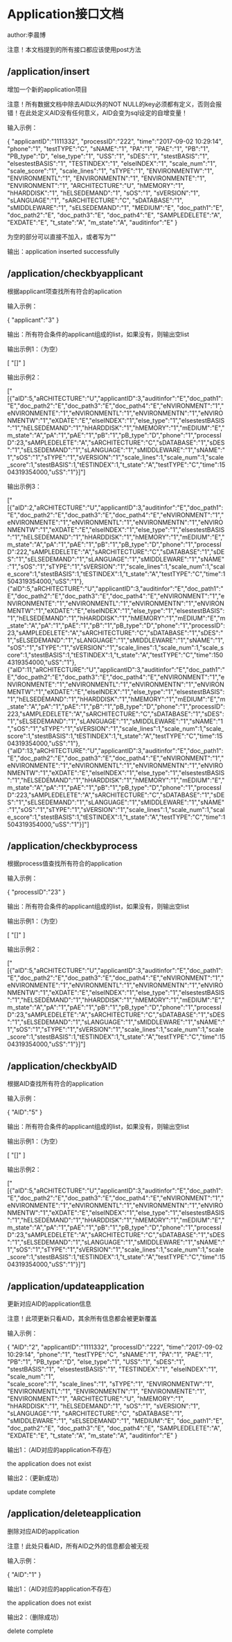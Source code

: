 # Application接口文档
author:李晨博

注意！本文档提到的所有接口都应该使用post方法


## /application/insert

增加一个新的application项目

注意！所有数据文档中除去AID以外的NOT NULL的key必须都有定义，否则会报错！在此处定义AID没有任何意义，AID会变为sql设定的自增变量！

输入示例：

{
    "applicantID":"1111332",
    "processID":"222",
    "time":"2017-09-02 10:29:14",
    "phone":"1",
    "testTYPE":"C",
    "sNAME":"1",
    "PA":"1",
    "PAE":"1",
    "PB":"1",
    "PB_type":"D",
    "else_type":"1",
    "USS":"1",
    "sDES":"1",
    "stestBASIS":"1",
    "elsestestBASIS":"1",
    "TESTINDEX":"1",
    "elseINDEX":"1",
    "scale_num":"1",
    "scale_score":"1",
    "scale_lines":"1",
    "sTYPE":"1",
    "ENVIRONMENTW":"1",
    "ENVIRONMENTL":"1",
    "ENVIRONMENTN":"1",
    "ENVIRONMENTE":"1",
    "ENVIRONMENT":"1",
    "ARCHITECTURE":"U",
    "hMEMORY":"1",
    "hHARDDISK":"1",
    "hELSEDEMAND":"1",
    "sOS":"1",
    "sVERSION":"1",
    "sLANGUAGE":"1",
    "sARCHITECTURE":"C",
    "sDATABASE":"1",
    "sMIDDLEWARE":"1",
    "sELSEDEMAND":"1",
    "MEDIUM":"E",
    "doc_path1":"E",
    "doc_path2":"E",
    "doc_path3":"E",
    "doc_path4":"E",
    "SAMPLEDELETE":"A",
    "EXDATE":"E",
    "t_state":"A",
    "m_state":"A",
    "auditinfor":"E"
}

为空的部分可以直接不加入，或者写为""

输出：application inserted successfully

## /application/checkbyapplicant
根据applicant项查找所有符合的aplication

输入示例：

{
    "applicant":"3"
}

输出：所有符合条件的applicant组成的list，如果没有，则输出空list

输出示例1：（为空）

[
    "[]"
]

输出示例2：

["[{\"aID\":5,\"aRCHITECTURE\":\"U\",\"applicantID\":3,\"auditinfor\":\"E\",\"doc_path1\":\"E\",\"doc_path2\":\"E\",\"doc_path3\":\"E\",\"doc_path4\":\"E\",\"eNVIRONMENT\":\"1\",\"eNVIRONMENTE\":\"1\",\"eNVIRONMENTL\":\"1\",\"eNVIRONMENTN\":\"1\",\"eNVIRONMENTW\":\"1\",\"eXDATE\":\"E\",\"elseINDEX\":\"1\",\"else_type\":\"1\",\"elsestestBASIS\":\"1\",\"hELSEDEMAND\":\"1\",\"hHARDDISK\":\"1\",\"hMEMORY\":\"1\",\"mEDIUM\":\"E\",\"m_state\":\"A\",\"pA\":\"1\",\"pAE\":\"1\",\"pB\":\"1\",\"pB_type\":\"D\",\"phone\":\"1\",\"processID\":23,\"sAMPLEDELETE\":\"A\",\"sARCHITECTURE\":\"C\",\"sDATABASE\":\"1\",\"sDES\":\"1\",\"sELSEDEMAND\":\"1\",\"sLANGUAGE\":\"1\",\"sMIDDLEWARE\":\"1\",\"sNAME\":\"1\",\"sOS\":\"1\",\"sTYPE\":\"1\",\"sVERSION\":\"1\",\"scale_lines\":1,\"scale_num\":1,\"scale_score\":1,\"stestBASIS\":1,\"tESTINDEX\":1,\"t_state\":\"A\",\"testTYPE\":\"C\",\"time\":1504319354000,\"uSS\":\"1\"}]"]

输出示例3：

["[{\"aID\":2,\"aRCHITECTURE\":\"U\",\"applicantID\":3,\"auditinfor\":\"E\",\"doc_path1\":\"E\",\"doc_path2\":\"E\",\"doc_path3\":\"E\",\"doc_path4\":\"E\",\"eNVIRONMENT\":\"1\",\"eNVIRONMENTE\":\"1\",\"eNVIRONMENTL\":\"1\",\"eNVIRONMENTN\":\"1\",\"eNVIRONMENTW\":\"1\",\"eXDATE\":\"E\",\"elseINDEX\":\"1\",\"else_type\":\"1\",\"elsestestBASIS\":\"1\",\"hELSEDEMAND\":\"1\",\"hHARDDISK\":\"1\",\"hMEMORY\":\"1\",\"mEDIUM\":\"E\",\"m_state\":\"A\",\"pA\":\"1\",\"pAE\":\"1\",\"pB\":\"1\",\"pB_type\":\"D\",\"phone\":\"1\",\"processID\":222,\"sAMPLEDELETE\":\"A\",\"sARCHITECTURE\":\"C\",\"sDATABASE\":\"1\",\"sDES\":\"1\",\"sELSEDEMAND\":\"1\",\"sLANGUAGE\":\"1\",\"sMIDDLEWARE\":\"1\",\"sNAME\":\"1\",\"sOS\":\"1\",\"sTYPE\":\"1\",\"sVERSION\":\"1\",\"scale_lines\":1,\"scale_num\":1,\"scale_score\":1,\"stestBASIS\":1,\"tESTINDEX\":1,\"t_state\":\"A\",\"testTYPE\":\"C\",\"time\":1504319354000,\"uSS\":\"1\"},{\"aID\":5,\"aRCHITECTURE\":\"U\",\"applicantID\":3,\"auditinfor\":\"E\",\"doc_path1\":\"E\",\"doc_path2\":\"E\",\"doc_path3\":\"E\",\"doc_path4\":\"E\",\"eNVIRONMENT\":\"1\",\"eNVIRONMENTE\":\"1\",\"eNVIRONMENTL\":\"1\",\"eNVIRONMENTN\":\"1\",\"eNVIRONMENTW\":\"1\",\"eXDATE\":\"E\",\"elseINDEX\":\"1\",\"else_type\":\"1\",\"elsestestBASIS\":\"1\",\"hELSEDEMAND\":\"1\",\"hHARDDISK\":\"1\",\"hMEMORY\":\"1\",\"mEDIUM\":\"E\",\"m_state\":\"A\",\"pA\":\"1\",\"pAE\":\"1\",\"pB\":\"1\",\"pB_type\":\"D\",\"phone\":\"1\",\"processID\":23,\"sAMPLEDELETE\":\"A\",\"sARCHITECTURE\":\"C\",\"sDATABASE\":\"1\",\"sDES\":\"1\",\"sELSEDEMAND\":\"1\",\"sLANGUAGE\":\"1\",\"sMIDDLEWARE\":\"1\",\"sNAME\":\"1\",\"sOS\":\"1\",\"sTYPE\":\"1\",\"sVERSION\":\"1\",\"scale_lines\":1,\"scale_num\":1,\"scale_score\":1,\"stestBASIS\":1,\"tESTINDEX\":1,\"t_state\":\"A\",\"testTYPE\":\"C\",\"time\":1504319354000,\"uSS\":\"1\"},{\"aID\":11,\"aRCHITECTURE\":\"U\",\"applicantID\":3,\"auditinfor\":\"E\",\"doc_path1\":\"E\",\"doc_path2\":\"E\",\"doc_path3\":\"E\",\"doc_path4\":\"E\",\"eNVIRONMENT\":\"1\",\"eNVIRONMENTE\":\"1\",\"eNVIRONMENTL\":\"1\",\"eNVIRONMENTN\":\"1\",\"eNVIRONMENTW\":\"1\",\"eXDATE\":\"E\",\"elseINDEX\":\"1\",\"else_type\":\"1\",\"elsestestBASIS\":\"1\",\"hELSEDEMAND\":\"1\",\"hHARDDISK\":\"1\",\"hMEMORY\":\"1\",\"mEDIUM\":\"E\",\"m_state\":\"A\",\"pA\":\"1\",\"pAE\":\"1\",\"pB\":\"1\",\"pB_type\":\"D\",\"phone\":\"1\",\"processID\":223,\"sAMPLEDELETE\":\"A\",\"sARCHITECTURE\":\"C\",\"sDATABASE\":\"1\",\"sDES\":\"1\",\"sELSEDEMAND\":\"1\",\"sLANGUAGE\":\"1\",\"sMIDDLEWARE\":\"1\",\"sNAME\":\"1\",\"sOS\":\"1\",\"sTYPE\":\"1\",\"sVERSION\":\"1\",\"scale_lines\":1,\"scale_num\":1,\"scale_score\":1,\"stestBASIS\":1,\"tESTINDEX\":1,\"t_state\":\"A\",\"testTYPE\":\"C\",\"time\":1504319354000,\"uSS\":\"1\"},{\"aID\":13,\"aRCHITECTURE\":\"U\",\"applicantID\":3,\"auditinfor\":\"E\",\"doc_path1\":\"E\",\"doc_path2\":\"E\",\"doc_path3\":\"E\",\"doc_path4\":\"E\",\"eNVIRONMENT\":\"1\",\"eNVIRONMENTE\":\"1\",\"eNVIRONMENTL\":\"1\",\"eNVIRONMENTN\":\"1\",\"eNVIRONMENTW\":\"1\",\"eXDATE\":\"E\",\"elseINDEX\":\"1\",\"else_type\":\"1\",\"elsestestBASIS\":\"1\",\"hELSEDEMAND\":\"1\",\"hHARDDISK\":\"1\",\"hMEMORY\":\"1\",\"mEDIUM\":\"E\",\"m_state\":\"A\",\"pA\":\"1\",\"pAE\":\"1\",\"pB\":\"1\",\"pB_type\":\"D\",\"phone\":\"1\",\"processID\":223,\"sAMPLEDELETE\":\"A\",\"sARCHITECTURE\":\"C\",\"sDATABASE\":\"1\",\"sDES\":\"1\",\"sELSEDEMAND\":\"1\",\"sLANGUAGE\":\"1\",\"sMIDDLEWARE\":\"1\",\"sNAME\":\"1\",\"sOS\":\"1\",\"sTYPE\":\"1\",\"sVERSION\":\"1\",\"scale_lines\":1,\"scale_num\":1,\"scale_score\":1,\"stestBASIS\":1,\"tESTINDEX\":1,\"t_state\":\"A\",\"testTYPE\":\"C\",\"time\":1504319354000,\"uSS\":\"1\"}]"]

## /application/checkbyprocess
根据process值查找所有符合的application

输入示例：

{
    "processID":"23"
}

输出：所有符合条件的applicant组成的list，如果没有，则输出空list

输出示例1：（为空）

[
    "[]"
]

输出示例2：

["[{\"aID\":5,\"aRCHITECTURE\":\"U\",\"applicantID\":3,\"auditinfor\":\"E\",\"doc_path1\":\"E\",\"doc_path2\":\"E\",\"doc_path3\":\"E\",\"doc_path4\":\"E\",\"eNVIRONMENT\":\"1\",\"eNVIRONMENTE\":\"1\",\"eNVIRONMENTL\":\"1\",\"eNVIRONMENTN\":\"1\",\"eNVIRONMENTW\":\"1\",\"eXDATE\":\"E\",\"elseINDEX\":\"1\",\"else_type\":\"1\",\"elsestestBASIS\":\"1\",\"hELSEDEMAND\":\"1\",\"hHARDDISK\":\"1\",\"hMEMORY\":\"1\",\"mEDIUM\":\"E\",\"m_state\":\"A\",\"pA\":\"1\",\"pAE\":\"1\",\"pB\":\"1\",\"pB_type\":\"D\",\"phone\":\"1\",\"processID\":23,\"sAMPLEDELETE\":\"A\",\"sARCHITECTURE\":\"C\",\"sDATABASE\":\"1\",\"sDES\":\"1\",\"sELSEDEMAND\":\"1\",\"sLANGUAGE\":\"1\",\"sMIDDLEWARE\":\"1\",\"sNAME\":\"1\",\"sOS\":\"1\",\"sTYPE\":\"1\",\"sVERSION\":\"1\",\"scale_lines\":1,\"scale_num\":1,\"scale_score\":1,\"stestBASIS\":1,\"tESTINDEX\":1,\"t_state\":\"A\",\"testTYPE\":\"C\",\"time\":1504319354000,\"uSS\":\"1\"}]"]

## /application/checkbyAID
根据AID查找所有符合的application

输入示例：

{
    "AID":"5"
}

输出：所有符合条件的applicant组成的list，如果没有，则输出空list

输出示例1：（为空）

[
    "[]"
]

输出示例2：

["[{\"aID\":5,\"aRCHITECTURE\":\"U\",\"applicantID\":3,\"auditinfor\":\"E\",\"doc_path1\":\"E\",\"doc_path2\":\"E\",\"doc_path3\":\"E\",\"doc_path4\":\"E\",\"eNVIRONMENT\":\"1\",\"eNVIRONMENTE\":\"1\",\"eNVIRONMENTL\":\"1\",\"eNVIRONMENTN\":\"1\",\"eNVIRONMENTW\":\"1\",\"eXDATE\":\"E\",\"elseINDEX\":\"1\",\"else_type\":\"1\",\"elsestestBASIS\":\"1\",\"hELSEDEMAND\":\"1\",\"hHARDDISK\":\"1\",\"hMEMORY\":\"1\",\"mEDIUM\":\"E\",\"m_state\":\"A\",\"pA\":\"1\",\"pAE\":\"1\",\"pB\":\"1\",\"pB_type\":\"D\",\"phone\":\"1\",\"processID\":23,\"sAMPLEDELETE\":\"A\",\"sARCHITECTURE\":\"C\",\"sDATABASE\":\"1\",\"sDES\":\"1\",\"sELSEDEMAND\":\"1\",\"sLANGUAGE\":\"1\",\"sMIDDLEWARE\":\"1\",\"sNAME\":\"1\",\"sOS\":\"1\",\"sTYPE\":\"1\",\"sVERSION\":\"1\",\"scale_lines\":1,\"scale_num\":1,\"scale_score\":1,\"stestBASIS\":1,\"tESTINDEX\":1,\"t_state\":\"A\",\"testTYPE\":\"C\",\"time\":1504319354000,\"uSS\":\"1\"}]"]

## /application/updateapplication
更新对应AID的application信息

注意！此项更新只看AID，其余所有信息都会被更新覆盖

输入示例：

{
    "AID":"2",
    "applicantID":"1111332",
    "processID":"222",
    "time":"2017-09-02 10:29:14",
    "phone":"1",
    "testTYPE":"C",
    "sNAME":"1",
    "PA":"1",
    "PAE":"1",
    "PB":"1",
    "PB_type":"D",
    "else_type":"1",
    "USS":"1",
    "sDES":"1",
    "stestBASIS":"1",
    "elsestestBASIS":"1",
    "TESTINDEX":"1",
    "elseINDEX":"1",
    "scale_num":"1",    
    "scale_score":"1",
    "scale_lines":"1",
    "sTYPE":"1",
    "ENVIRONMENTW":"1",
    "ENVIRONMENTL":"1",
    "ENVIRONMENTN":"1",
    "ENVIRONMENTE":"1",
    "ENVIRONMENT":"1",
    "ARCHITECTURE":"U",
    "hMEMORY":"1",
    "hHARDDISK":"1",
    "hELSEDEMAND":"1",
    "sOS":"1",
    "sVERSION":"1",
    "sLANGUAGE":"1",
    "sARCHITECTURE":"C",
    "sDATABASE":"1",
    "sMIDDLEWARE":"1",
    "sELSEDEMAND":"1",
    "MEDIUM":"E",
    "doc_path1":"E",
    "doc_path2":"E",
    "doc_path3":"E",
    "doc_path4":"E",
    "SAMPLEDELETE":"A",
    "EXDATE":"E",
    "t_state":"A",
    "m_state":"A",
    "auditinfor":"E"
}

输出1：（AID对应的application不存在）

the application does not exist

输出2：（更新成功）

update complete

## /application/deleteapplication
删除对应AID的application

注意！此处只看AID，所有AID之外的信息都会被无视

输入示例：

{
    "AID":"1"
}

输出1：（AID对应的application不存在）

the application does not exist

输出2：（删除成功）

delete complete